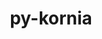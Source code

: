 ---
title: "py-kornia"
layout: cache
categories: [package, develop]
meta: {"compilers": ["none"], "num_specs": 188, "num_specs_by_stack": {"ml-darwin-aarch64-mps": 37, "ml-linux-aarch64-cpu": 35, "ml-linux-aarch64-cuda": 40, "ml-linux-x86_64-cpu": 37, "ml-linux-x86_64-cuda": 39, "root": 188}, "oss": ["sequoia", "ubuntu24.04"], "platforms": ["darwin", "linux"], "stacks": ["ml-darwin-aarch64-mps", "ml-linux-aarch64-cpu", "ml-linux-aarch64-cuda", "ml-linux-x86_64-cpu", "ml-linux-x86_64-cuda", "root"], "targets": ["aarch64", "x86_64_v3"], "versions": ["0.8.0"]}
spec_details: [{"compiler": "none", "hash": "24fmftduqlx5vuiqqr42rmirqwhiy72t", "os": "ubuntu24.04", "platform": "linux", "size": "-", "stacks": ["ml-linux-x86_64-cuda", "root"], "target": "x86_64_v3", "variants": ["build_system=python_pip"], "versions": ["0.8.0"]}, {"compiler": "none", "hash": "25fuc4lav3ihcv4yzcoazs3gifwrkxv3", "os": "ubuntu24.04", "platform": "linux", "size": "-", "stacks": ["ml-linux-aarch64-cpu", "root"], "target": "aarch64", "variants": ["build_system=python_pip"], "versions": ["0.8.0"]}, {"compiler": "none", "hash": "2c55mzflpoihzizrqeqbzxgfhjvl63tq", "os": "ubuntu24.04", "platform": "linux", "size": "-", "stacks": ["ml-linux-x86_64-cuda", "root"], "target": "x86_64_v3", "variants": ["build_system=python_pip"], "versions": ["0.8.0"]}, {"compiler": "none", "hash": "2li7r5yhj3giarqlc4fzryd7f64ho3i7", "os": "ubuntu24.04", "platform": "linux", "size": "-", "stacks": ["ml-linux-aarch64-cuda", "root"], "target": "aarch64", "variants": ["build_system=python_pip"], "versions": ["0.8.0"]}, {"compiler": "none", "hash": "2ytky7tzxt3lwpgyx2ab72ee4orcq7ej", "os": "ubuntu24.04", "platform": "linux", "size": "-", "stacks": ["ml-linux-x86_64-cuda", "root"], "target": "x86_64_v3", "variants": ["build_system=python_pip"], "versions": ["0.8.0"]}, {"compiler": "none", "hash": "346jor672jdsvkxccj37pumwerqealtv", "os": "ubuntu24.04", "platform": "linux", "size": "-", "stacks": ["ml-linux-aarch64-cpu", "root"], "target": "aarch64", "variants": ["build_system=python_pip"], "versions": ["0.8.0"]}, {"compiler": "none", "hash": "3bcbexqwyndvte2o4whqs7qovi5u4afw", "os": "ubuntu24.04", "platform": "linux", "size": "-", "stacks": ["ml-linux-aarch64-cuda", "root"], "target": "aarch64", "variants": ["build_system=python_pip"], "versions": ["0.8.0"]}, {"compiler": "none", "hash": "3pldzpglfwypblrpkxjedc34u2kcpsnh", "os": "ubuntu24.04", "platform": "linux", "size": "-", "stacks": ["ml-linux-aarch64-cpu", "root"], "target": "aarch64", "variants": ["build_system=python_pip"], "versions": ["0.8.0"]}, {"compiler": "none", "hash": "3rdr2y756o3ulvvkhmjl3g3663heee44", "os": "ubuntu24.04", "platform": "linux", "size": "-", "stacks": ["ml-linux-x86_64-cpu", "root"], "target": "x86_64_v3", "variants": ["build_system=python_pip"], "versions": ["0.8.0"]}, {"compiler": "none", "hash": "3sfbmgp2ghpytr4thwj4sqypov5cherh", "os": "ubuntu24.04", "platform": "linux", "size": "-", "stacks": ["ml-linux-x86_64-cuda", "root"], "target": "x86_64_v3", "variants": ["build_system=python_pip"], "versions": ["0.8.0"]}, {"compiler": "none", "hash": "3tizpjuzwfemtcrisnpr6bul2csluedb", "os": "ubuntu24.04", "platform": "linux", "size": "-", "stacks": ["ml-linux-aarch64-cuda", "root"], "target": "aarch64", "variants": ["build_system=python_pip"], "versions": ["0.8.0"]}, {"compiler": "none", "hash": "4ht7fvtwfspapgrbrrfx67z7tcqk5xkf", "os": "sequoia", "platform": "darwin", "size": "-", "stacks": ["ml-darwin-aarch64-mps", "root"], "target": "aarch64", "variants": ["build_system=python_pip"], "versions": ["0.8.0"]}, {"compiler": "none", "hash": "4xakkubvj7la6psrgjpfcka7dukksmk7", "os": "ubuntu24.04", "platform": "linux", "size": "-", "stacks": ["ml-linux-x86_64-cpu", "root"], "target": "x86_64_v3", "variants": ["build_system=python_pip"], "versions": ["0.8.0"]}, {"compiler": "none", "hash": "56oy3lbjsbrwq2wpcnt675ulkwqrvdwl", "os": "ubuntu24.04", "platform": "linux", "size": "-", "stacks": ["ml-linux-aarch64-cuda", "root"], "target": "aarch64", "variants": ["build_system=python_pip"], "versions": ["0.8.0"]}, {"compiler": "none", "hash": "5a3eb73n5oj4cxuwkh7n6pm772xqm2m2", "os": "ubuntu24.04", "platform": "linux", "size": "-", "stacks": ["ml-linux-aarch64-cuda", "root"], "target": "aarch64", "variants": ["build_system=python_pip"], "versions": ["0.8.0"]}, {"compiler": "none", "hash": "5ecytbcltvwct524xx7njd2xi2nwoav7", "os": "ubuntu24.04", "platform": "linux", "size": "-", "stacks": ["ml-linux-x86_64-cpu", "root"], "target": "x86_64_v3", "variants": ["build_system=python_pip"], "versions": ["0.8.0"]}, {"compiler": "none", "hash": "5peyr524v7ow7nojmub7ymimhvg2q3sz", "os": "ubuntu24.04", "platform": "linux", "size": "-", "stacks": ["ml-linux-x86_64-cpu", "root"], "target": "x86_64_v3", "variants": ["build_system=python_pip"], "versions": ["0.8.0"]}, {"compiler": "none", "hash": "5u7vfg22xnvu6zpi24wscrujwi455wj4", "os": "ubuntu24.04", "platform": "linux", "size": "-", "stacks": ["ml-linux-aarch64-cuda", "root"], "target": "aarch64", "variants": ["build_system=python_pip"], "versions": ["0.8.0"]}, {"compiler": "none", "hash": "5zwmdlc4j4vaintzg3neyzfokfexpsor", "os": "ubuntu24.04", "platform": "linux", "size": "-", "stacks": ["ml-linux-aarch64-cpu", "root"], "target": "aarch64", "variants": ["build_system=python_pip"], "versions": ["0.8.0"]}, {"compiler": "none", "hash": "64dwfvx6mf5u6k4yfw7ddidnboc6qibo", "os": "ubuntu24.04", "platform": "linux", "size": "-", "stacks": ["ml-linux-x86_64-cpu", "root"], "target": "x86_64_v3", "variants": ["build_system=python_pip"], "versions": ["0.8.0"]}, {"compiler": "none", "hash": "674smi7xkwnb7oebr5tiud2gu76zsxcr", "os": "ubuntu24.04", "platform": "linux", "size": "-", "stacks": ["ml-linux-aarch64-cuda", "root"], "target": "aarch64", "variants": ["build_system=python_pip"], "versions": ["0.8.0"]}, {"compiler": "none", "hash": "6bwar5ay2h3rt3szuhi6nyykpsd2c6m3", "os": "ubuntu24.04", "platform": "linux", "size": "-", "stacks": ["ml-linux-x86_64-cpu", "root"], "target": "x86_64_v3", "variants": ["build_system=python_pip"], "versions": ["0.8.0"]}, {"compiler": "none", "hash": "6c3fpxksc7rtb26unykfbkbjtrmeybab", "os": "sequoia", "platform": "darwin", "size": "-", "stacks": ["ml-darwin-aarch64-mps", "root"], "target": "aarch64", "variants": ["build_system=python_pip"], "versions": ["0.8.0"]}, {"compiler": "none", "hash": "6jc65utrgpevgrvwtbddwimmstdu3acg", "os": "sequoia", "platform": "darwin", "size": "-", "stacks": ["ml-darwin-aarch64-mps", "root"], "target": "aarch64", "variants": ["build_system=python_pip"], "versions": ["0.8.0"]}, {"compiler": "none", "hash": "6wwonmyndqa6pe5oal2fvzziqdhy7rxb", "os": "ubuntu24.04", "platform": "linux", "size": "-", "stacks": ["ml-linux-aarch64-cuda", "root"], "target": "aarch64", "variants": ["build_system=python_pip"], "versions": ["0.8.0"]}, {"compiler": "none", "hash": "6zkrzvxalamrzzpyljepmjpz4tr4phpa", "os": "sequoia", "platform": "darwin", "size": "-", "stacks": ["ml-darwin-aarch64-mps", "root"], "target": "aarch64", "variants": ["build_system=python_pip"], "versions": ["0.8.0"]}, {"compiler": "none", "hash": "746z3j6ocmhi52ssib26bkfxjpbaniv5", "os": "ubuntu24.04", "platform": "linux", "size": "-", "stacks": ["ml-linux-aarch64-cpu", "root"], "target": "aarch64", "variants": ["build_system=python_pip"], "versions": ["0.8.0"]}, {"compiler": "none", "hash": "75gavfxsxueahsby7inyr4sl2i7drrij", "os": "sequoia", "platform": "darwin", "size": "-", "stacks": ["ml-darwin-aarch64-mps", "root"], "target": "aarch64", "variants": ["build_system=python_pip"], "versions": ["0.8.0"]}, {"compiler": "none", "hash": "7ibyyupgdtfjgryfyify55y3r3uaopu6", "os": "sequoia", "platform": "darwin", "size": "-", "stacks": ["ml-darwin-aarch64-mps", "root"], "target": "aarch64", "variants": ["build_system=python_pip"], "versions": ["0.8.0"]}, {"compiler": "none", "hash": "7jvmzdq62cb5poatusfwro5gqgfg5zdm", "os": "ubuntu24.04", "platform": "linux", "size": "-", "stacks": ["ml-linux-aarch64-cuda", "root"], "target": "aarch64", "variants": ["build_system=python_pip"], "versions": ["0.8.0"]}, {"compiler": "none", "hash": "7kl3r2c4ytf4nu2obt7okkvolppegx2j", "os": "ubuntu24.04", "platform": "linux", "size": "-", "stacks": ["ml-linux-x86_64-cpu", "root"], "target": "x86_64_v3", "variants": ["build_system=python_pip"], "versions": ["0.8.0"]}, {"compiler": "none", "hash": "7tbfxnh3rv65nzyhh2ue54txatzd2mah", "os": "ubuntu24.04", "platform": "linux", "size": "-", "stacks": ["ml-linux-aarch64-cuda", "root"], "target": "aarch64", "variants": ["build_system=python_pip"], "versions": ["0.8.0"]}, {"compiler": "none", "hash": "7u2owq2q4ie3zlm45ug2b4z5d54liq5s", "os": "ubuntu24.04", "platform": "linux", "size": "-", "stacks": ["ml-linux-x86_64-cpu", "root"], "target": "x86_64_v3", "variants": ["build_system=python_pip"], "versions": ["0.8.0"]}, {"compiler": "none", "hash": "7uhauga3h7ir7lyxqdjpy4nwwztzjldb", "os": "ubuntu24.04", "platform": "linux", "size": "-", "stacks": ["ml-linux-x86_64-cuda", "root"], "target": "x86_64_v3", "variants": ["build_system=python_pip"], "versions": ["0.8.0"]}, {"compiler": "none", "hash": "7xe5hzac6nzbkl2j54kytsihdjje6xxq", "os": "ubuntu24.04", "platform": "linux", "size": "-", "stacks": ["ml-linux-aarch64-cpu", "root"], "target": "aarch64", "variants": ["build_system=python_pip"], "versions": ["0.8.0"]}, {"compiler": "none", "hash": "a2d75yfbt75yylkidaumzwwssxqtn63o", "os": "sequoia", "platform": "darwin", "size": "-", "stacks": ["ml-darwin-aarch64-mps", "root"], "target": "aarch64", "variants": ["build_system=python_pip"], "versions": ["0.8.0"]}, {"compiler": "none", "hash": "a2ej7acluinoa77ccoyjeiwmgvihjylp", "os": "ubuntu24.04", "platform": "linux", "size": "-", "stacks": ["ml-linux-aarch64-cpu", "root"], "target": "aarch64", "variants": ["build_system=python_pip"], "versions": ["0.8.0"]}, {"compiler": "none", "hash": "a4flyktjvfxlscaga2bj6af4v5lgvaf3", "os": "sequoia", "platform": "darwin", "size": "-", "stacks": ["ml-darwin-aarch64-mps", "root"], "target": "aarch64", "variants": ["build_system=python_pip"], "versions": ["0.8.0"]}, {"compiler": "none", "hash": "a5fo7l44jshkf4zjdeeenn2uink24ll6", "os": "ubuntu24.04", "platform": "linux", "size": "-", "stacks": ["ml-linux-x86_64-cpu", "root"], "target": "x86_64_v3", "variants": ["build_system=python_pip"], "versions": ["0.8.0"]}, {"compiler": "none", "hash": "ai7ejyz2sparfydhkc7g3qagznf75h5z", "os": "ubuntu24.04", "platform": "linux", "size": "-", "stacks": ["ml-linux-aarch64-cuda", "root"], "target": "aarch64", "variants": ["build_system=python_pip"], "versions": ["0.8.0"]}, {"compiler": "none", "hash": "ampcsc3ramjafq6oaszdbiioulux7ymq", "os": "ubuntu24.04", "platform": "linux", "size": "-", "stacks": ["ml-linux-x86_64-cpu", "root"], "target": "x86_64_v3", "variants": ["build_system=python_pip"], "versions": ["0.8.0"]}, {"compiler": "none", "hash": "apxgumbeva7nyof6tpphe6gvxvhgrzhf", "os": "ubuntu24.04", "platform": "linux", "size": "-", "stacks": ["ml-linux-aarch64-cuda", "root"], "target": "aarch64", "variants": ["build_system=python_pip"], "versions": ["0.8.0"]}, {"compiler": "none", "hash": "auqex7p6r5ax4jdpn2lka6ixogvl27jz", "os": "ubuntu24.04", "platform": "linux", "size": "-", "stacks": ["ml-linux-x86_64-cpu", "root"], "target": "x86_64_v3", "variants": ["build_system=python_pip"], "versions": ["0.8.0"]}, {"compiler": "none", "hash": "awk6oqk432ht4hyr6xdzzl5aoyp3cujt", "os": "ubuntu24.04", "platform": "linux", "size": "-", "stacks": ["ml-linux-x86_64-cuda", "root"], "target": "x86_64_v3", "variants": ["build_system=python_pip"], "versions": ["0.8.0"]}, {"compiler": "none", "hash": "az55ah23g7rgvknrdbpemeiktai62hj2", "os": "sequoia", "platform": "darwin", "size": "-", "stacks": ["ml-darwin-aarch64-mps", "root"], "target": "aarch64", "variants": ["build_system=python_pip"], "versions": ["0.8.0"]}, {"compiler": "none", "hash": "bfymgiek25yx3p5bdzowc36evdnglksk", "os": "ubuntu24.04", "platform": "linux", "size": "-", "stacks": ["ml-linux-x86_64-cuda", "root"], "target": "x86_64_v3", "variants": ["build_system=python_pip"], "versions": ["0.8.0"]}, {"compiler": "none", "hash": "bkn3wfukezqz3oagkv3ghvyvacvbugxr", "os": "sequoia", "platform": "darwin", "size": "-", "stacks": ["ml-darwin-aarch64-mps", "root"], "target": "aarch64", "variants": ["build_system=python_pip"], "versions": ["0.8.0"]}, {"compiler": "none", "hash": "bryp4vqhddd234r6otu2sdyafjg2gbwb", "os": "sequoia", "platform": "darwin", "size": "-", "stacks": ["ml-darwin-aarch64-mps", "root"], "target": "aarch64", "variants": ["build_system=python_pip"], "versions": ["0.8.0"]}, {"compiler": "none", "hash": "by6xbgdjdt6in7ukrnw2ccc7xiwbzohi", "os": "ubuntu24.04", "platform": "linux", "size": "-", "stacks": ["ml-linux-aarch64-cuda", "root"], "target": "aarch64", "variants": ["build_system=python_pip"], "versions": ["0.8.0"]}, {"compiler": "none", "hash": "byp27brqjzsxezyrovdiuxiod7jhu3ri", "os": "ubuntu24.04", "platform": "linux", "size": "-", "stacks": ["ml-linux-aarch64-cpu", "root"], "target": "aarch64", "variants": ["build_system=python_pip"], "versions": ["0.8.0"]}, {"compiler": "none", "hash": "c43b2rdwbxzjkaqocd4y2cspvnwb3jv2", "os": "sequoia", "platform": "darwin", "size": "-", "stacks": ["ml-darwin-aarch64-mps", "root"], "target": "aarch64", "variants": ["build_system=python_pip"], "versions": ["0.8.0"]}, {"compiler": "none", "hash": "c4t4cmdcumbvmtphldfckxzrep5hplaz", "os": "ubuntu24.04", "platform": "linux", "size": "-", "stacks": ["ml-linux-x86_64-cuda", "root"], "target": "x86_64_v3", "variants": ["build_system=python_pip"], "versions": ["0.8.0"]}, {"compiler": "none", "hash": "canv3344dgcc2gp4p5s2bozyes7s4so6", "os": "ubuntu24.04", "platform": "linux", "size": "-", "stacks": ["ml-linux-aarch64-cpu", "root"], "target": "aarch64", "variants": ["build_system=python_pip"], "versions": ["0.8.0"]}, {"compiler": "none", "hash": "cilvvgfmn2svdnuarovov4cp7ujmyq2c", "os": "ubuntu24.04", "platform": "linux", "size": "-", "stacks": ["ml-linux-aarch64-cuda", "root"], "target": "aarch64", "variants": ["build_system=python_pip"], "versions": ["0.8.0"]}, {"compiler": "none", "hash": "cmdaqq2flepnoqm65zagnbuzzgrjiwuq", "os": "ubuntu24.04", "platform": "linux", "size": "-", "stacks": ["ml-linux-aarch64-cpu", "root"], "target": "aarch64", "variants": ["build_system=python_pip"], "versions": ["0.8.0"]}, {"compiler": "none", "hash": "cmr6gjisu3fnavkn4s7iaa3rtqrx6o3s", "os": "ubuntu24.04", "platform": "linux", "size": "-", "stacks": ["ml-linux-x86_64-cuda", "root"], "target": "x86_64_v3", "variants": ["build_system=python_pip"], "versions": ["0.8.0"]}, {"compiler": "none", "hash": "dbakjaosrngvzog4shh23jiiqz56wcrx", "os": "ubuntu24.04", "platform": "linux", "size": "-", "stacks": ["ml-linux-x86_64-cuda", "root"], "target": "x86_64_v3", "variants": ["build_system=python_pip"], "versions": ["0.8.0"]}, {"compiler": "none", "hash": "dys5hg6kcasc4jy7ccjj6jkniee35yap", "os": "ubuntu24.04", "platform": "linux", "size": "-", "stacks": ["ml-linux-x86_64-cuda", "root"], "target": "x86_64_v3", "variants": ["build_system=python_pip"], "versions": ["0.8.0"]}, {"compiler": "none", "hash": "dyzna6lmveptwaawejmgzoyyfreuxupn", "os": "sequoia", "platform": "darwin", "size": "-", "stacks": ["ml-darwin-aarch64-mps", "root"], "target": "aarch64", "variants": ["build_system=python_pip"], "versions": ["0.8.0"]}, {"compiler": "none", "hash": "dz2d5i47w3kamfdikkx2bp3imszwvs22", "os": "sequoia", "platform": "darwin", "size": "-", "stacks": ["ml-darwin-aarch64-mps", "root"], "target": "aarch64", "variants": ["build_system=python_pip"], "versions": ["0.8.0"]}, {"compiler": "none", "hash": "e34mukp6eaemmjh6wmbujmefkkwjtven", "os": "ubuntu24.04", "platform": "linux", "size": "-", "stacks": ["ml-linux-aarch64-cuda", "root"], "target": "aarch64", "variants": ["build_system=python_pip"], "versions": ["0.8.0"]}, {"compiler": "none", "hash": "er336326al4i4bevmyzviuj6wxkjorcp", "os": "ubuntu24.04", "platform": "linux", "size": "-", "stacks": ["ml-linux-x86_64-cpu", "root"], "target": "x86_64_v3", "variants": ["build_system=python_pip"], "versions": ["0.8.0"]}, {"compiler": "none", "hash": "ewvba2gi5us7uwt6ql3b6o3jlzxp4hxp", "os": "ubuntu24.04", "platform": "linux", "size": "-", "stacks": ["ml-linux-x86_64-cpu", "root"], "target": "x86_64_v3", "variants": ["build_system=python_pip"], "versions": ["0.8.0"]}, {"compiler": "none", "hash": "exkdmxhgrfrvqozkpwo2y6neqcgrf4i4", "os": "ubuntu24.04", "platform": "linux", "size": "-", "stacks": ["ml-linux-x86_64-cuda", "root"], "target": "x86_64_v3", "variants": ["build_system=python_pip"], "versions": ["0.8.0"]}, {"compiler": "none", "hash": "f3riaws72rfeb6426nyju4modcjhtzi3", "os": "sequoia", "platform": "darwin", "size": "-", "stacks": ["ml-darwin-aarch64-mps", "root"], "target": "aarch64", "variants": ["build_system=python_pip"], "versions": ["0.8.0"]}, {"compiler": "none", "hash": "f6ymfozjhn7inqp7wdj4b3u3rq7h5jg6", "os": "sequoia", "platform": "darwin", "size": "-", "stacks": ["ml-darwin-aarch64-mps", "root"], "target": "aarch64", "variants": ["build_system=python_pip"], "versions": ["0.8.0"]}, {"compiler": "none", "hash": "fnlhfaocfq4dibcd4z75vizr2pwxbbnd", "os": "ubuntu24.04", "platform": "linux", "size": "-", "stacks": ["ml-linux-aarch64-cpu", "root"], "target": "aarch64", "variants": ["build_system=python_pip"], "versions": ["0.8.0"]}, {"compiler": "none", "hash": "fol2hp5pomxblu2atjmz54xlt6cy3bmf", "os": "ubuntu24.04", "platform": "linux", "size": "-", "stacks": ["ml-linux-aarch64-cuda", "root"], "target": "aarch64", "variants": ["build_system=python_pip"], "versions": ["0.8.0"]}, {"compiler": "none", "hash": "fp4y2ol4eakvenwvv6xbq5udjvo4ec3r", "os": "sequoia", "platform": "darwin", "size": "-", "stacks": ["ml-darwin-aarch64-mps", "root"], "target": "aarch64", "variants": ["build_system=python_pip"], "versions": ["0.8.0"]}, {"compiler": "none", "hash": "fryzowl6txco3ic6ag6ipcgi4xjtsgsx", "os": "ubuntu24.04", "platform": "linux", "size": "-", "stacks": ["ml-linux-x86_64-cpu", "root"], "target": "x86_64_v3", "variants": ["build_system=python_pip"], "versions": ["0.8.0"]}, {"compiler": "none", "hash": "fsihfvfhzr4xq5pdpffs2v7vorjwsdnx", "os": "ubuntu24.04", "platform": "linux", "size": "-", "stacks": ["ml-linux-aarch64-cuda", "root"], "target": "aarch64", "variants": ["build_system=python_pip"], "versions": ["0.8.0"]}, {"compiler": "none", "hash": "fy3awcz7u4jftveh5f3uywt7wl55uxqb", "os": "ubuntu24.04", "platform": "linux", "size": "-", "stacks": ["ml-linux-x86_64-cpu", "root"], "target": "x86_64_v3", "variants": ["build_system=python_pip"], "versions": ["0.8.0"]}, {"compiler": "none", "hash": "fzqdlyz5dp6ugudrry2n2vkmqqbheyvi", "os": "ubuntu24.04", "platform": "linux", "size": "-", "stacks": ["ml-linux-x86_64-cuda", "root"], "target": "x86_64_v3", "variants": ["build_system=python_pip"], "versions": ["0.8.0"]}, {"compiler": "none", "hash": "g3h3z5dye5vs5ddame5bte6clawcmenh", "os": "sequoia", "platform": "darwin", "size": "-", "stacks": ["ml-darwin-aarch64-mps", "root"], "target": "aarch64", "variants": ["build_system=python_pip"], "versions": ["0.8.0"]}, {"compiler": "none", "hash": "g6wfhbopwmopr352tfkojovcjitj6fox", "os": "ubuntu24.04", "platform": "linux", "size": "-", "stacks": ["ml-linux-aarch64-cpu", "root"], "target": "aarch64", "variants": ["build_system=python_pip"], "versions": ["0.8.0"]}, {"compiler": "none", "hash": "gg42w2ptckcps3ofcadqvvmi3lc46aju", "os": "ubuntu24.04", "platform": "linux", "size": "-", "stacks": ["ml-linux-x86_64-cpu", "root"], "target": "x86_64_v3", "variants": ["build_system=python_pip"], "versions": ["0.8.0"]}, {"compiler": "none", "hash": "ggqwjeluvb73mabdyjbvidonsit2mzzg", "os": "ubuntu24.04", "platform": "linux", "size": "-", "stacks": ["ml-linux-aarch64-cuda", "root"], "target": "aarch64", "variants": ["build_system=python_pip"], "versions": ["0.8.0"]}, {"compiler": "none", "hash": "gsdymg2io7zzu2cauofogjaautlikklr", "os": "ubuntu24.04", "platform": "linux", "size": "-", "stacks": ["ml-linux-aarch64-cuda", "root"], "target": "aarch64", "variants": ["build_system=python_pip"], "versions": ["0.8.0"]}, {"compiler": "none", "hash": "gtn5f44hwqwutjoqhh7hheo3wkqvgnlx", "os": "sequoia", "platform": "darwin", "size": "-", "stacks": ["ml-darwin-aarch64-mps", "root"], "target": "aarch64", "variants": ["build_system=python_pip"], "versions": ["0.8.0"]}, {"compiler": "none", "hash": "gwsbtrv37hfeifn5hwkmn5ai2yl4mwbs", "os": "sequoia", "platform": "darwin", "size": "-", "stacks": ["ml-darwin-aarch64-mps", "root"], "target": "aarch64", "variants": ["build_system=python_pip"], "versions": ["0.8.0"]}, {"compiler": "none", "hash": "h6p3dgtge5o74n7pg7ltnjxqjv6m7vfb", "os": "ubuntu24.04", "platform": "linux", "size": "-", "stacks": ["ml-linux-x86_64-cpu", "root"], "target": "x86_64_v3", "variants": ["build_system=python_pip"], "versions": ["0.8.0"]}, {"compiler": "none", "hash": "h7emul7cbdvyunl527umoxxgdhe7etdj", "os": "ubuntu24.04", "platform": "linux", "size": "-", "stacks": ["ml-linux-x86_64-cuda", "root"], "target": "x86_64_v3", "variants": ["build_system=python_pip"], "versions": ["0.8.0"]}, {"compiler": "none", "hash": "hc2rtcdu532toc36xep6ncer7j3ryest", "os": "ubuntu24.04", "platform": "linux", "size": "-", "stacks": ["ml-linux-x86_64-cuda", "root"], "target": "x86_64_v3", "variants": ["build_system=python_pip"], "versions": ["0.8.0"]}, {"compiler": "none", "hash": "henim2rxlzun5k26lgsncozx4rnjyo42", "os": "ubuntu24.04", "platform": "linux", "size": "-", "stacks": ["ml-linux-aarch64-cpu", "root"], "target": "aarch64", "variants": ["build_system=python_pip"], "versions": ["0.8.0"]}, {"compiler": "none", "hash": "hjqtga5225d6ira4z6hzqejzibp6tsa2", "os": "sequoia", "platform": "darwin", "size": "-", "stacks": ["ml-darwin-aarch64-mps", "root"], "target": "aarch64", "variants": ["build_system=python_pip"], "versions": ["0.8.0"]}, {"compiler": "none", "hash": "hpktjx73twmlsidlgbszvb72zqwxuu3z", "os": "ubuntu24.04", "platform": "linux", "size": "-", "stacks": ["ml-linux-aarch64-cpu", "root"], "target": "aarch64", "variants": ["build_system=python_pip"], "versions": ["0.8.0"]}, {"compiler": "none", "hash": "hsv5tvny67lhgemke4g2qpo3vtjii7r6", "os": "ubuntu24.04", "platform": "linux", "size": "-", "stacks": ["ml-linux-x86_64-cpu", "root"], "target": "x86_64_v3", "variants": ["build_system=python_pip"], "versions": ["0.8.0"]}, {"compiler": "none", "hash": "hw7skwebkaaltxeturmswjjthajwbtpl", "os": "ubuntu24.04", "platform": "linux", "size": "-", "stacks": ["ml-linux-aarch64-cuda", "root"], "target": "aarch64", "variants": ["build_system=python_pip"], "versions": ["0.8.0"]}, {"compiler": "none", "hash": "iempbpwrdr33zta2flif72krfqmtxzx4", "os": "ubuntu24.04", "platform": "linux", "size": "-", "stacks": ["ml-linux-x86_64-cpu", "root"], "target": "x86_64_v3", "variants": ["build_system=python_pip"], "versions": ["0.8.0"]}, {"compiler": "none", "hash": "ifidlavevbahrjhirpkfa3a3fl7lsft2", "os": "ubuntu24.04", "platform": "linux", "size": "-", "stacks": ["ml-linux-x86_64-cuda", "root"], "target": "x86_64_v3", "variants": ["build_system=python_pip"], "versions": ["0.8.0"]}, {"compiler": "none", "hash": "ihwtynlpgmrgbbwejufqid6ayimimm4d", "os": "ubuntu24.04", "platform": "linux", "size": "-", "stacks": ["ml-linux-x86_64-cuda", "root"], "target": "x86_64_v3", "variants": ["build_system=python_pip"], "versions": ["0.8.0"]}, {"compiler": "none", "hash": "inbysdm73wuy6df7yb3fsbxchnrr7dab", "os": "ubuntu24.04", "platform": "linux", "size": "-", "stacks": ["ml-linux-aarch64-cpu", "root"], "target": "aarch64", "variants": ["build_system=python_pip"], "versions": ["0.8.0"]}, {"compiler": "none", "hash": "isyx7h576v3ycgnvvfzwnto5meihnjrm", "os": "ubuntu24.04", "platform": "linux", "size": "-", "stacks": ["ml-linux-x86_64-cpu", "root"], "target": "x86_64_v3", "variants": ["build_system=python_pip"], "versions": ["0.8.0"]}, {"compiler": "none", "hash": "ixkk2uwq4bfjn6noqjl4bfve4vq46j5d", "os": "ubuntu24.04", "platform": "linux", "size": "-", "stacks": ["ml-linux-aarch64-cuda", "root"], "target": "aarch64", "variants": ["build_system=python_pip"], "versions": ["0.8.0"]}, {"compiler": "none", "hash": "iy3e4ypq6edq3r4aj7bg66azvmmqvc4d", "os": "sequoia", "platform": "darwin", "size": "-", "stacks": ["ml-darwin-aarch64-mps", "root"], "target": "aarch64", "variants": ["build_system=python_pip"], "versions": ["0.8.0"]}, {"compiler": "none", "hash": "iylvmcv3eb5txepesi7bwmao7wthubei", "os": "ubuntu24.04", "platform": "linux", "size": "-", "stacks": ["ml-linux-x86_64-cpu", "root"], "target": "x86_64_v3", "variants": ["build_system=python_pip"], "versions": ["0.8.0"]}, {"compiler": "none", "hash": "jguiyrmi4fkto3lthiydpu6stivnm2ds", "os": "ubuntu24.04", "platform": "linux", "size": "-", "stacks": ["ml-linux-x86_64-cpu", "root"], "target": "x86_64_v3", "variants": ["build_system=python_pip"], "versions": ["0.8.0"]}, {"compiler": "none", "hash": "jhnpdkdmwmyv52fsc2pm6qynvz52gcnr", "os": "ubuntu24.04", "platform": "linux", "size": "-", "stacks": ["ml-linux-x86_64-cuda", "root"], "target": "x86_64_v3", "variants": ["build_system=python_pip"], "versions": ["0.8.0"]}, {"compiler": "none", "hash": "jhviev3dfibnkzh7x43hjih6cb6pdvjr", "os": "ubuntu24.04", "platform": "linux", "size": "-", "stacks": ["ml-linux-aarch64-cpu", "root"], "target": "aarch64", "variants": ["build_system=python_pip"], "versions": ["0.8.0"]}, {"compiler": "none", "hash": "jknh3ruyls5qyv4bzluumeu4olfq2vc4", "os": "ubuntu24.04", "platform": "linux", "size": "-", "stacks": ["ml-linux-aarch64-cuda", "root"], "target": "aarch64", "variants": ["build_system=python_pip"], "versions": ["0.8.0"]}, {"compiler": "none", "hash": "js6tvipxs3rcsbzvxxcj6hs33dwqgdcf", "os": "ubuntu24.04", "platform": "linux", "size": "-", "stacks": ["ml-linux-x86_64-cpu", "root"], "target": "x86_64_v3", "variants": ["build_system=python_pip"], "versions": ["0.8.0"]}, {"compiler": "none", "hash": "jy6wz6m523spuo372k3i4z35wsj4nfoi", "os": "sequoia", "platform": "darwin", "size": "-", "stacks": ["ml-darwin-aarch64-mps", "root"], "target": "aarch64", "variants": ["build_system=python_pip"], "versions": ["0.8.0"]}, {"compiler": "none", "hash": "jyn23ja2kpkbhddljugvgncd3nsqzxqk", "os": "ubuntu24.04", "platform": "linux", "size": "-", "stacks": ["ml-linux-aarch64-cuda", "root"], "target": "aarch64", "variants": ["build_system=python_pip"], "versions": ["0.8.0"]}, {"compiler": "none", "hash": "kakktknvcr77zrdkc3k3otiby5r7j7gl", "os": "ubuntu24.04", "platform": "linux", "size": "-", "stacks": ["ml-linux-aarch64-cpu", "root"], "target": "aarch64", "variants": ["build_system=python_pip"], "versions": ["0.8.0"]}, {"compiler": "none", "hash": "kknt5m3wnyi3c4tkfvns42caftpucz6i", "os": "sequoia", "platform": "darwin", "size": "-", "stacks": ["ml-darwin-aarch64-mps", "root"], "target": "aarch64", "variants": ["build_system=python_pip"], "versions": ["0.8.0"]}, {"compiler": "none", "hash": "kquvvbtevomnt2adbkb6nur4aanpctn7", "os": "ubuntu24.04", "platform": "linux", "size": "-", "stacks": ["ml-linux-aarch64-cpu", "root"], "target": "aarch64", "variants": ["build_system=python_pip"], "versions": ["0.8.0"]}, {"compiler": "none", "hash": "kubwrs4xibhw4zusgjffcgs63xleut2l", "os": "ubuntu24.04", "platform": "linux", "size": "-", "stacks": ["ml-linux-aarch64-cpu", "root"], "target": "aarch64", "variants": ["build_system=python_pip"], "versions": ["0.8.0"]}, {"compiler": "none", "hash": "kwqr76ewkazab7iim25tynhzcktbgppp", "os": "ubuntu24.04", "platform": "linux", "size": "-", "stacks": ["ml-linux-x86_64-cuda", "root"], "target": "x86_64_v3", "variants": ["build_system=python_pip"], "versions": ["0.8.0"]}, {"compiler": "none", "hash": "lc36vtw7sfaysnmubepbo6bdw4ol7t53", "os": "ubuntu24.04", "platform": "linux", "size": "-", "stacks": ["ml-linux-aarch64-cpu", "root"], "target": "aarch64", "variants": ["build_system=python_pip"], "versions": ["0.8.0"]}, {"compiler": "none", "hash": "ldyzyatzooik74ts45n52kgb26f4qofb", "os": "ubuntu24.04", "platform": "linux", "size": "-", "stacks": ["ml-linux-x86_64-cuda", "root"], "target": "x86_64_v3", "variants": ["build_system=python_pip"], "versions": ["0.8.0"]}, {"compiler": "none", "hash": "llmsviywjk33uxp3rfutipxaprn2hfrw", "os": "ubuntu24.04", "platform": "linux", "size": "-", "stacks": ["ml-linux-x86_64-cpu", "root"], "target": "x86_64_v3", "variants": ["build_system=python_pip"], "versions": ["0.8.0"]}, {"compiler": "none", "hash": "lmjmxo5kbsgou7vdebodwzancdtj2mpt", "os": "ubuntu24.04", "platform": "linux", "size": "-", "stacks": ["ml-linux-aarch64-cuda", "root"], "target": "aarch64", "variants": ["build_system=python_pip"], "versions": ["0.8.0"]}, {"compiler": "none", "hash": "lp4zpbssk7zk7zmtt67sf3hqrx63dedg", "os": "ubuntu24.04", "platform": "linux", "size": "-", "stacks": ["ml-linux-x86_64-cuda", "root"], "target": "x86_64_v3", "variants": ["build_system=python_pip"], "versions": ["0.8.0"]}, {"compiler": "none", "hash": "lwcn332nh2yduyz5imo4qcr3ijbeewbc", "os": "ubuntu24.04", "platform": "linux", "size": "-", "stacks": ["ml-linux-x86_64-cpu", "root"], "target": "x86_64_v3", "variants": ["build_system=python_pip"], "versions": ["0.8.0"]}, {"compiler": "none", "hash": "lxsmxedit5rjwdhctvonz2zxys5bhbm2", "os": "sequoia", "platform": "darwin", "size": "-", "stacks": ["ml-darwin-aarch64-mps", "root"], "target": "aarch64", "variants": ["build_system=python_pip"], "versions": ["0.8.0"]}, {"compiler": "none", "hash": "m326us2yzcexl4dyq3icihynkarmw6rr", "os": "ubuntu24.04", "platform": "linux", "size": "-", "stacks": ["ml-linux-x86_64-cpu", "root"], "target": "x86_64_v3", "variants": ["build_system=python_pip"], "versions": ["0.8.0"]}, {"compiler": "none", "hash": "m63i7v6irlkzgmqqdct6sgqw2xtjtdzy", "os": "ubuntu24.04", "platform": "linux", "size": "-", "stacks": ["ml-linux-x86_64-cpu", "root"], "target": "x86_64_v3", "variants": ["build_system=python_pip"], "versions": ["0.8.0"]}, {"compiler": "none", "hash": "mcqnbtq5a37iku56bboomaeietmzgjxs", "os": "ubuntu24.04", "platform": "linux", "size": "-", "stacks": ["ml-linux-x86_64-cpu", "root"], "target": "x86_64_v3", "variants": ["build_system=python_pip"], "versions": ["0.8.0"]}, {"compiler": "none", "hash": "miz6wck7756dg4fbsocd7mqxfjmuhfbf", "os": "sequoia", "platform": "darwin", "size": "-", "stacks": ["ml-darwin-aarch64-mps", "root"], "target": "aarch64", "variants": ["build_system=python_pip"], "versions": ["0.8.0"]}, {"compiler": "none", "hash": "mlt7cwlygta7bddawmttytj2xqm4yyq7", "os": "ubuntu24.04", "platform": "linux", "size": "-", "stacks": ["ml-linux-x86_64-cuda", "root"], "target": "x86_64_v3", "variants": ["build_system=python_pip"], "versions": ["0.8.0"]}, {"compiler": "none", "hash": "mntb5m5ruqamkn6vkcuk3pqta2n6xwqm", "os": "sequoia", "platform": "darwin", "size": "-", "stacks": ["ml-darwin-aarch64-mps", "root"], "target": "aarch64", "variants": ["build_system=python_pip"], "versions": ["0.8.0"]}, {"compiler": "none", "hash": "mu24whqpbkp5jezglxr5cu7sgesig6zt", "os": "ubuntu24.04", "platform": "linux", "size": "-", "stacks": ["ml-linux-x86_64-cuda", "root"], "target": "x86_64_v3", "variants": ["build_system=python_pip"], "versions": ["0.8.0"]}, {"compiler": "none", "hash": "n2hhnd6mk332j77qidt2zuivn5ezmaql", "os": "sequoia", "platform": "darwin", "size": "-", "stacks": ["ml-darwin-aarch64-mps", "root"], "target": "aarch64", "variants": ["build_system=python_pip"], "versions": ["0.8.0"]}, {"compiler": "none", "hash": "n564uapmrqn4ezdwbrddzqn7urdglh56", "os": "sequoia", "platform": "darwin", "size": "-", "stacks": ["ml-darwin-aarch64-mps", "root"], "target": "aarch64", "variants": ["build_system=python_pip"], "versions": ["0.8.0"]}, {"compiler": "none", "hash": "n7pgrhluhesiuu4zjpbw5gmgrugxqawt", "os": "sequoia", "platform": "darwin", "size": "-", "stacks": ["ml-darwin-aarch64-mps", "root"], "target": "aarch64", "variants": ["build_system=python_pip"], "versions": ["0.8.0"]}, {"compiler": "none", "hash": "nk4pbklcmexcpibrn6ycp7rkfrzi6bbn", "os": "ubuntu24.04", "platform": "linux", "size": "-", "stacks": ["ml-linux-aarch64-cpu", "root"], "target": "aarch64", "variants": ["build_system=python_pip"], "versions": ["0.8.0"]}, {"compiler": "none", "hash": "nkecjoldtdulzdr7sefb2o4hrged53oa", "os": "ubuntu24.04", "platform": "linux", "size": "-", "stacks": ["ml-linux-x86_64-cuda", "root"], "target": "x86_64_v3", "variants": ["build_system=python_pip"], "versions": ["0.8.0"]}, {"compiler": "none", "hash": "nlh6u7pwurssj72hcph5r2xgicjafkh7", "os": "ubuntu24.04", "platform": "linux", "size": "-", "stacks": ["ml-linux-x86_64-cuda", "root"], "target": "x86_64_v3", "variants": ["build_system=python_pip"], "versions": ["0.8.0"]}, {"compiler": "none", "hash": "o22kr65equim4tihiyfsj5tr5ifueaha", "os": "ubuntu24.04", "platform": "linux", "size": "-", "stacks": ["ml-linux-x86_64-cuda", "root"], "target": "x86_64_v3", "variants": ["build_system=python_pip"], "versions": ["0.8.0"]}, {"compiler": "none", "hash": "oivkrxjcaacs2tb5urr76zewjsb64573", "os": "ubuntu24.04", "platform": "linux", "size": "-", "stacks": ["ml-linux-aarch64-cuda", "root"], "target": "aarch64", "variants": ["build_system=python_pip"], "versions": ["0.8.0"]}, {"compiler": "none", "hash": "oobp2l75qer5slepcn2vk2sh4bf5znls", "os": "ubuntu24.04", "platform": "linux", "size": "-", "stacks": ["ml-linux-aarch64-cpu", "root"], "target": "aarch64", "variants": ["build_system=python_pip"], "versions": ["0.8.0"]}, {"compiler": "none", "hash": "orazszlfrczizhibo6iwe35lhfjgpic2", "os": "ubuntu24.04", "platform": "linux", "size": "-", "stacks": ["ml-linux-aarch64-cuda", "root"], "target": "aarch64", "variants": ["build_system=python_pip"], "versions": ["0.8.0"]}, {"compiler": "none", "hash": "p5wucvh6vzzhggxxk6fzm3n5qh4z2by2", "os": "sequoia", "platform": "darwin", "size": "-", "stacks": ["ml-darwin-aarch64-mps", "root"], "target": "aarch64", "variants": ["build_system=python_pip"], "versions": ["0.8.0"]}, {"compiler": "none", "hash": "paeopaygjwtjb45p5qnoyshgvnf2xjif", "os": "ubuntu24.04", "platform": "linux", "size": "-", "stacks": ["ml-linux-aarch64-cuda", "root"], "target": "aarch64", "variants": ["build_system=python_pip"], "versions": ["0.8.0"]}, {"compiler": "none", "hash": "pfl4dttf2waakowb7q6rwy72ievvqjon", "os": "ubuntu24.04", "platform": "linux", "size": "-", "stacks": ["ml-linux-x86_64-cuda", "root"], "target": "x86_64_v3", "variants": ["build_system=python_pip"], "versions": ["0.8.0"]}, {"compiler": "none", "hash": "pldmspc7if3auqkm2qcf4dw3wcqwrzyj", "os": "ubuntu24.04", "platform": "linux", "size": "-", "stacks": ["ml-linux-aarch64-cpu", "root"], "target": "aarch64", "variants": ["build_system=python_pip"], "versions": ["0.8.0"]}, {"compiler": "none", "hash": "poovk2vrfm2x343xtshpbgum6fcxj3b4", "os": "sequoia", "platform": "darwin", "size": "-", "stacks": ["ml-darwin-aarch64-mps", "root"], "target": "aarch64", "variants": ["build_system=python_pip"], "versions": ["0.8.0"]}, {"compiler": "none", "hash": "pvci3xbdfxzwx7okp2vdxmvv7ceibdue", "os": "sequoia", "platform": "darwin", "size": "-", "stacks": ["ml-darwin-aarch64-mps", "root"], "target": "aarch64", "variants": ["build_system=python_pip"], "versions": ["0.8.0"]}, {"compiler": "none", "hash": "q3cvtrufp73yfcwme6kybsi7gkdjijge", "os": "sequoia", "platform": "darwin", "size": "-", "stacks": ["ml-darwin-aarch64-mps", "root"], "target": "aarch64", "variants": ["build_system=python_pip"], "versions": ["0.8.0"]}, {"compiler": "none", "hash": "qm7gipwevd5qj4235i4d3nsoq3u3jhy5", "os": "ubuntu24.04", "platform": "linux", "size": "-", "stacks": ["ml-linux-aarch64-cpu", "root"], "target": "aarch64", "variants": ["build_system=python_pip"], "versions": ["0.8.0"]}, {"compiler": "none", "hash": "qnoexjwfbpw6dtrm2vuhdbzrwxxi3gnd", "os": "ubuntu24.04", "platform": "linux", "size": "-", "stacks": ["ml-linux-aarch64-cpu", "root"], "target": "aarch64", "variants": ["build_system=python_pip"], "versions": ["0.8.0"]}, {"compiler": "none", "hash": "qogvlsp77zp5casmmlsk762simf7rp2r", "os": "ubuntu24.04", "platform": "linux", "size": "-", "stacks": ["ml-linux-x86_64-cpu", "root"], "target": "x86_64_v3", "variants": ["build_system=python_pip"], "versions": ["0.8.0"]}, {"compiler": "none", "hash": "qplatksjhupkmyaahv5laso7y7ck5wga", "os": "sequoia", "platform": "darwin", "size": "-", "stacks": ["ml-darwin-aarch64-mps", "root"], "target": "aarch64", "variants": ["build_system=python_pip"], "versions": ["0.8.0"]}, {"compiler": "none", "hash": "qr3ffrvnvdd24oai2254bov3qpkostto", "os": "ubuntu24.04", "platform": "linux", "size": "-", "stacks": ["ml-linux-x86_64-cuda", "root"], "target": "x86_64_v3", "variants": ["build_system=python_pip"], "versions": ["0.8.0"]}, {"compiler": "none", "hash": "rdsux267aift4uhkqg7vz7ealya6gcqi", "os": "sequoia", "platform": "darwin", "size": "-", "stacks": ["ml-darwin-aarch64-mps", "root"], "target": "aarch64", "variants": ["build_system=python_pip"], "versions": ["0.8.0"]}, {"compiler": "none", "hash": "re2x33jygltzdufpjyq2cww5eolsr6o6", "os": "ubuntu24.04", "platform": "linux", "size": "-", "stacks": ["ml-linux-aarch64-cuda", "root"], "target": "aarch64", "variants": ["build_system=python_pip"], "versions": ["0.8.0"]}, {"compiler": "none", "hash": "resyhttbwzvxqhgdz54pi5r3pjpf76uf", "os": "ubuntu24.04", "platform": "linux", "size": "-", "stacks": ["ml-linux-aarch64-cuda", "root"], "target": "aarch64", "variants": ["build_system=python_pip"], "versions": ["0.8.0"]}, {"compiler": "none", "hash": "rner3bh5w4ucb3a656kasyfvsuvnzdvq", "os": "ubuntu24.04", "platform": "linux", "size": "-", "stacks": ["ml-linux-x86_64-cuda", "root"], "target": "x86_64_v3", "variants": ["build_system=python_pip"], "versions": ["0.8.0"]}, {"compiler": "none", "hash": "rrlv4ishzyblojgk236krxdh3d25s27r", "os": "ubuntu24.04", "platform": "linux", "size": "-", "stacks": ["ml-linux-aarch64-cuda", "root"], "target": "aarch64", "variants": ["build_system=python_pip"], "versions": ["0.8.0"]}, {"compiler": "none", "hash": "rthwlsafyrlja23amycdsdwdofkug3fg", "os": "sequoia", "platform": "darwin", "size": "-", "stacks": ["ml-darwin-aarch64-mps", "root"], "target": "aarch64", "variants": ["build_system=python_pip"], "versions": ["0.8.0"]}, {"compiler": "none", "hash": "rucexbydp6pitzlytk4ecqkehdyxea2v", "os": "ubuntu24.04", "platform": "linux", "size": "-", "stacks": ["ml-linux-aarch64-cpu", "root"], "target": "aarch64", "variants": ["build_system=python_pip"], "versions": ["0.8.0"]}, {"compiler": "none", "hash": "shlb6mvvv636phulgeg4t3k3yskhnatz", "os": "ubuntu24.04", "platform": "linux", "size": "-", "stacks": ["ml-linux-aarch64-cuda", "root"], "target": "aarch64", "variants": ["build_system=python_pip"], "versions": ["0.8.0"]}, {"compiler": "none", "hash": "sip3m4gif3r4h4nqp5xy2ypnpresiqkz", "os": "ubuntu24.04", "platform": "linux", "size": "-", "stacks": ["ml-linux-aarch64-cuda", "root"], "target": "aarch64", "variants": ["build_system=python_pip"], "versions": ["0.8.0"]}, {"compiler": "none", "hash": "slbnmjzl45ij63esaves4t2343xpttpx", "os": "ubuntu24.04", "platform": "linux", "size": "-", "stacks": ["ml-linux-x86_64-cpu", "root"], "target": "x86_64_v3", "variants": ["build_system=python_pip"], "versions": ["0.8.0"]}, {"compiler": "none", "hash": "sra6tcrknq2gprfdvproufgoo36c4hxu", "os": "ubuntu24.04", "platform": "linux", "size": "-", "stacks": ["ml-linux-x86_64-cuda", "root"], "target": "x86_64_v3", "variants": ["build_system=python_pip"], "versions": ["0.8.0"]}, {"compiler": "none", "hash": "svyxe5n3bhccsylye6gtnsjmscbczqyj", "os": "ubuntu24.04", "platform": "linux", "size": "-", "stacks": ["ml-linux-aarch64-cuda", "root"], "target": "aarch64", "variants": ["build_system=python_pip"], "versions": ["0.8.0"]}, {"compiler": "none", "hash": "tgzgxsmwwh42ihhmz6sychvu4w3iao7o", "os": "ubuntu24.04", "platform": "linux", "size": "-", "stacks": ["ml-linux-aarch64-cuda", "root"], "target": "aarch64", "variants": ["build_system=python_pip"], "versions": ["0.8.0"]}, {"compiler": "none", "hash": "tn65x6qftzmrjemmoz3orv62hkzpto65", "os": "ubuntu24.04", "platform": "linux", "size": "-", "stacks": ["ml-linux-x86_64-cuda", "root"], "target": "x86_64_v3", "variants": ["build_system=python_pip"], "versions": ["0.8.0"]}, {"compiler": "none", "hash": "tvhn5nmwlrisphi4kezmyinvf4qcmw2z", "os": "ubuntu24.04", "platform": "linux", "size": "-", "stacks": ["ml-linux-aarch64-cpu", "root"], "target": "aarch64", "variants": ["build_system=python_pip"], "versions": ["0.8.0"]}, {"compiler": "none", "hash": "ueps7wicbd2roiwxevqcm62elxx6ke6c", "os": "ubuntu24.04", "platform": "linux", "size": "-", "stacks": ["ml-linux-aarch64-cpu", "root"], "target": "aarch64", "variants": ["build_system=python_pip"], "versions": ["0.8.0"]}, {"compiler": "none", "hash": "uh7xi7tvll6xcf7txbgzgaizzw5dgoof", "os": "ubuntu24.04", "platform": "linux", "size": "-", "stacks": ["ml-linux-x86_64-cuda", "root"], "target": "x86_64_v3", "variants": ["build_system=python_pip"], "versions": ["0.8.0"]}, {"compiler": "none", "hash": "ujmk6uttl3i3f47srnccifsuuwca5vs5", "os": "ubuntu24.04", "platform": "linux", "size": "-", "stacks": ["ml-linux-x86_64-cuda", "root"], "target": "x86_64_v3", "variants": ["build_system=python_pip"], "versions": ["0.8.0"]}, {"compiler": "none", "hash": "unepwbd3dcu5dckgxr3yi3x4cecd5re4", "os": "ubuntu24.04", "platform": "linux", "size": "-", "stacks": ["ml-linux-x86_64-cpu", "root"], "target": "x86_64_v3", "variants": ["build_system=python_pip"], "versions": ["0.8.0"]}, {"compiler": "none", "hash": "urgoiw4mvdamfggs2kg7jaiz7cwbat5p", "os": "ubuntu24.04", "platform": "linux", "size": "-", "stacks": ["ml-linux-x86_64-cuda", "root"], "target": "x86_64_v3", "variants": ["build_system=python_pip"], "versions": ["0.8.0"]}, {"compiler": "none", "hash": "uyxwt54m7brke5rzrxofuohqez4tusaq", "os": "ubuntu24.04", "platform": "linux", "size": "-", "stacks": ["ml-linux-aarch64-cpu", "root"], "target": "aarch64", "variants": ["build_system=python_pip"], "versions": ["0.8.0"]}, {"compiler": "none", "hash": "vfzd5eam5dwz5bkeetmfolgdxlrkionn", "os": "ubuntu24.04", "platform": "linux", "size": "-", "stacks": ["ml-linux-aarch64-cuda", "root"], "target": "aarch64", "variants": ["build_system=python_pip"], "versions": ["0.8.0"]}, {"compiler": "none", "hash": "vjba2noarafgqhjdeihyjp5zwwem4lye", "os": "ubuntu24.04", "platform": "linux", "size": "-", "stacks": ["ml-linux-aarch64-cpu", "root"], "target": "aarch64", "variants": ["build_system=python_pip"], "versions": ["0.8.0"]}, {"compiler": "none", "hash": "vmcdtabitdmbnesclltl5aqhkhx4flca", "os": "ubuntu24.04", "platform": "linux", "size": "-", "stacks": ["ml-linux-x86_64-cuda", "root"], "target": "x86_64_v3", "variants": ["build_system=python_pip"], "versions": ["0.8.0"]}, {"compiler": "none", "hash": "vsfh2hfzoxdvb4t7t4b56qjifzthnkl6", "os": "ubuntu24.04", "platform": "linux", "size": "-", "stacks": ["ml-linux-x86_64-cuda", "root"], "target": "x86_64_v3", "variants": ["build_system=python_pip"], "versions": ["0.8.0"]}, {"compiler": "none", "hash": "vvo46ollr2zybvqmb6nsgelxesyoj6eb", "os": "ubuntu24.04", "platform": "linux", "size": "-", "stacks": ["ml-linux-x86_64-cpu", "root"], "target": "x86_64_v3", "variants": ["build_system=python_pip"], "versions": ["0.8.0"]}, {"compiler": "none", "hash": "vvsxihfogfgdlcvcv6oktannft46psuy", "os": "ubuntu24.04", "platform": "linux", "size": "-", "stacks": ["ml-linux-aarch64-cpu", "root"], "target": "aarch64", "variants": ["build_system=python_pip"], "versions": ["0.8.0"]}, {"compiler": "none", "hash": "wc4n6tdll5iskcalrlwgozqaoyj53tek", "os": "ubuntu24.04", "platform": "linux", "size": "-", "stacks": ["ml-linux-aarch64-cpu", "root"], "target": "aarch64", "variants": ["build_system=python_pip"], "versions": ["0.8.0"]}, {"compiler": "none", "hash": "wmkwwbm7exnost63zrff67gdfgvepo3c", "os": "ubuntu24.04", "platform": "linux", "size": "-", "stacks": ["ml-linux-aarch64-cuda", "root"], "target": "aarch64", "variants": ["build_system=python_pip"], "versions": ["0.8.0"]}, {"compiler": "none", "hash": "x255yk4zt4fvlwps5jdzvmzfmyit7rai", "os": "ubuntu24.04", "platform": "linux", "size": "-", "stacks": ["ml-linux-x86_64-cpu", "root"], "target": "x86_64_v3", "variants": ["build_system=python_pip"], "versions": ["0.8.0"]}, {"compiler": "none", "hash": "x4g6nmrwvtmglcmtra2pofafmwvegolg", "os": "ubuntu24.04", "platform": "linux", "size": "-", "stacks": ["ml-linux-aarch64-cuda", "root"], "target": "aarch64", "variants": ["build_system=python_pip"], "versions": ["0.8.0"]}, {"compiler": "none", "hash": "xaxkmvty7xvnpwpjngupodwelhad4u6k", "os": "ubuntu24.04", "platform": "linux", "size": "-", "stacks": ["ml-linux-aarch64-cuda", "root"], "target": "aarch64", "variants": ["build_system=python_pip"], "versions": ["0.8.0"]}, {"compiler": "none", "hash": "xdblespt3e4pgkvsrn57kjgc2dtu6fhp", "os": "ubuntu24.04", "platform": "linux", "size": "-", "stacks": ["ml-linux-aarch64-cuda", "root"], "target": "aarch64", "variants": ["build_system=python_pip"], "versions": ["0.8.0"]}, {"compiler": "none", "hash": "xdjppuf7ljxeeqmnk72hqvj26duo7qle", "os": "ubuntu24.04", "platform": "linux", "size": "-", "stacks": ["ml-linux-x86_64-cuda", "root"], "target": "x86_64_v3", "variants": ["build_system=python_pip"], "versions": ["0.8.0"]}, {"compiler": "none", "hash": "xfcerjsyydcncvixi6xfilx7ianpiufi", "os": "ubuntu24.04", "platform": "linux", "size": "-", "stacks": ["ml-linux-x86_64-cpu", "root"], "target": "x86_64_v3", "variants": ["build_system=python_pip"], "versions": ["0.8.0"]}, {"compiler": "none", "hash": "xfltvktmphk4eeiftf2smvg2ltt3aez2", "os": "ubuntu24.04", "platform": "linux", "size": "-", "stacks": ["ml-linux-aarch64-cpu", "root"], "target": "aarch64", "variants": ["build_system=python_pip"], "versions": ["0.8.0"]}, {"compiler": "none", "hash": "xfog76tfjpqvae2sezhdxbjfyz7gxq5q", "os": "ubuntu24.04", "platform": "linux", "size": "-", "stacks": ["ml-linux-aarch64-cpu", "root"], "target": "aarch64", "variants": ["build_system=python_pip"], "versions": ["0.8.0"]}, {"compiler": "none", "hash": "xikehty7uxtqr2bnsscopaewhqtgjqef", "os": "ubuntu24.04", "platform": "linux", "size": "-", "stacks": ["ml-linux-aarch64-cpu", "root"], "target": "aarch64", "variants": ["build_system=python_pip"], "versions": ["0.8.0"]}, {"compiler": "none", "hash": "xkd47fu3aukrfclxgtvqgvnvvmdsabe7", "os": "ubuntu24.04", "platform": "linux", "size": "-", "stacks": ["ml-linux-x86_64-cpu", "root"], "target": "x86_64_v3", "variants": ["build_system=python_pip"], "versions": ["0.8.0"]}, {"compiler": "none", "hash": "ykdrug2e3u3njo2mvpv5fb3spw65upxy", "os": "ubuntu24.04", "platform": "linux", "size": "-", "stacks": ["ml-linux-x86_64-cpu", "root"], "target": "x86_64_v3", "variants": ["build_system=python_pip"], "versions": ["0.8.0"]}, {"compiler": "none", "hash": "yrkr3v4uzkxm5bexugwnpqzkzcavnsry", "os": "ubuntu24.04", "platform": "linux", "size": "-", "stacks": ["ml-linux-x86_64-cuda", "root"], "target": "x86_64_v3", "variants": ["build_system=python_pip"], "versions": ["0.8.0"]}, {"compiler": "none", "hash": "z6fcnz4ife5swwaqk7z57txjaqrtjkbe", "os": "ubuntu24.04", "platform": "linux", "size": "-", "stacks": ["ml-linux-x86_64-cpu", "root"], "target": "x86_64_v3", "variants": ["build_system=python_pip"], "versions": ["0.8.0"]}, {"compiler": "none", "hash": "zag7avadai6isvmtm2yhj6jrre4fzeoo", "os": "ubuntu24.04", "platform": "linux", "size": "-", "stacks": ["ml-linux-x86_64-cuda", "root"], "target": "x86_64_v3", "variants": ["build_system=python_pip"], "versions": ["0.8.0"]}, {"compiler": "none", "hash": "zsdqeomlzwzw6zjzktbdrfohsjzb2chy", "os": "ubuntu24.04", "platform": "linux", "size": "-", "stacks": ["ml-linux-aarch64-cuda", "root"], "target": "aarch64", "variants": ["build_system=python_pip"], "versions": ["0.8.0"]}]
---